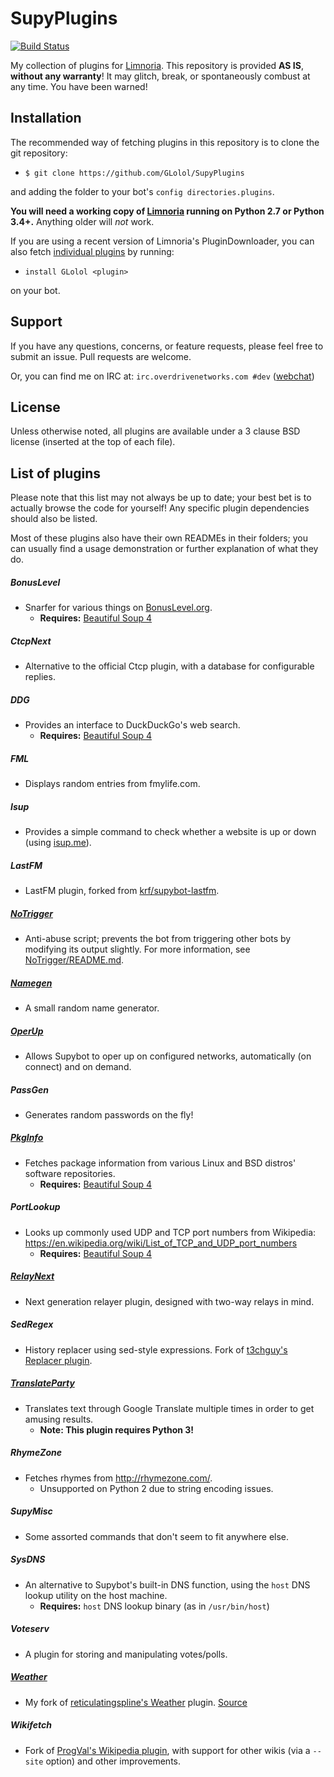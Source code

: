 # SupyPlugins
[![Build Status](https://travis-ci.org/GLolol/SupyPlugins.svg?branch=master)](https://travis-ci.org/GLolol/SupyPlugins)

My collection of plugins for [Limnoria](https://github.com/ProgVal/Limnoria). This repository is provided **AS IS**, **without any warranty**! It may glitch, break, or spontaneously combust at any time. You have been warned!

## Installation
The recommended way of fetching plugins in this repository is to clone the git repository:

* `$ git clone https://github.com/GLolol/SupyPlugins`

and adding the folder to your bot's `config directories.plugins`.

**You will need a working copy of [Limnoria](https://github.com/ProgVal/Limnoria) running on Python 2.7 or Python 3.4+.** Anything older will *not* work.

If you are using a recent version of Limnoria's PluginDownloader, you can also fetch [individual plugins](#list-of-plugins) by running:

* `install GLolol <plugin>`

on your bot.

## Support
If you have any questions, concerns, or feature requests, please feel free to submit an issue. Pull requests are welcome.

Or, you can find me on IRC at: `irc.overdrivenetworks.com #dev` ([webchat](https://webchat.overdrivenetworks.com/?channels=dev))

## License
Unless otherwise noted, all plugins are available under a 3 clause BSD license (inserted at the top of each file).

## List of plugins
Please note that this list may not always be up to date; your best bet is to actually browse the code for yourself! Any specific plugin dependencies should also be listed.

Most of these plugins also have their own READMEs in their folders; you can usually find a usage demonstration or further explanation of what they do.

##### BonusLevel
- Snarfer for various things on [BonusLevel.org](http://www.bonuslevel.org/).
    - **Requires:** [Beautiful Soup 4](http://www.crummy.com/software/BeautifulSoup/bs4/doc/)

##### CtcpNext
- Alternative to the official Ctcp plugin, with a database for configurable replies.

##### DDG
- Provides an interface to DuckDuckGo's web search.
   - **Requires:** [Beautiful Soup 4](http://www.crummy.com/software/BeautifulSoup/bs4/doc/)

##### FML
- Displays random entries from fmylife.com.

##### Isup
- Provides a simple command to check whether a website is up or down (using [isup.me](http://isup.me)).

##### LastFM
- LastFM plugin, forked from [krf/supybot-lastfm](https://github.com/krf/supybot-lastfm).

##### [NoTrigger](NoTrigger/README.md)
- Anti-abuse script; prevents the bot from triggering other bots by modifying its output slightly. For more information, see [NoTrigger/README.md](NoTrigger/README.md).

##### [Namegen](Namegen/README.md)
- A small random name generator.

##### [OperUp](OperUp/README.md)
- Allows Supybot to oper up on configured networks, automatically (on connect) and on demand.

##### PassGen
- Generates random passwords on the fly!

##### [PkgInfo](PkgInfo/README.md)
- Fetches package information from various Linux and BSD distros' software repositories.
   - **Requires:** [Beautiful Soup 4](http://www.crummy.com/software/BeautifulSoup/bs4/doc/)

##### PortLookup
- Looks up commonly used UDP and TCP port numbers from Wikipedia: https://en.wikipedia.org/wiki/List_of_TCP_and_UDP_port_numbers
   - **Requires:** [Beautiful Soup 4](http://www.crummy.com/software/BeautifulSoup/bs4/doc/)

##### [RelayNext](RelayNext/README.md)
- Next generation relayer plugin, designed with two-way relays in mind.

##### SedRegex
- History replacer using sed-style expressions. Fork of [t3chguy's Replacer plugin](https://github.com/t3chguy/Limnoria-Plugins/tree/master/Replacer).

##### [TranslateParty](TranslateParty/README.md)
- Translates text through Google Translate multiple times in order to get amusing results.
   - **Note: This plugin requires Python 3!**

##### RhymeZone
- Fetches rhymes from http://rhymezone.com/.
    - Unsupported on Python 2 due to string encoding issues.

##### SupyMisc
- Some assorted commands that don't seem to fit anywhere else.

##### SysDNS
- An alternative to Supybot's built-in DNS function, using the `host` DNS lookup utility on the host machine.
    * **Requires:** `host` DNS lookup binary (as in `/usr/bin/host`)

##### Voteserv
- A plugin for storing and manipulating votes/polls.

##### [Weather](Weather/README.md)
- My fork of [reticulatingspline's Weather](https://github.com/reticulatingspline/Weather) plugin. [Source](https://github.com/GLolol/Supybot-Weather)

##### Wikifetch
- Fork of [ProgVal's Wikipedia plugin](https://github.com/ProgVal/Supybot-plugins), with support for other wikis (via a `--site` option) and other improvements.
